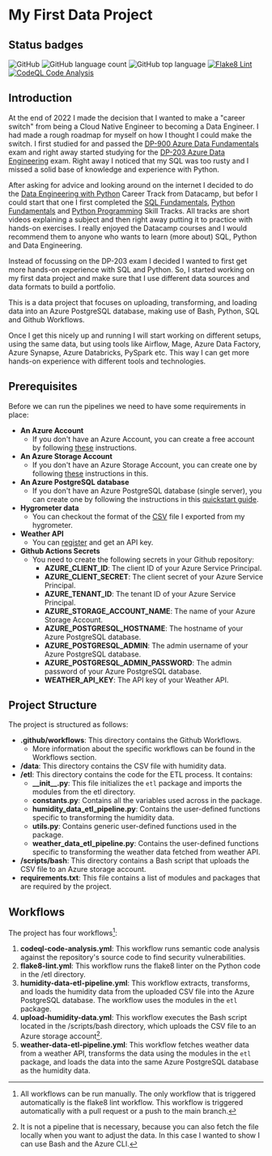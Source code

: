 # My First Data Project

## Status badges

![GitHub](https://img.shields.io/github/license/bramvdklinkenberg/my_first_data_project?style=flat-square)
![GitHub language count](https://img.shields.io/github/languages/count/bramvdklinkenberg/my_first_data_project?style=flat-square)
![GitHub top language](https://img.shields.io/github/languages/top/bramvdklinkenberg/my_first_data_project?style=flat-square)
[![Flake8 Lint](https://github.com/bramvdklinkenberg/my_first_data_project/actions/workflows/flake8-lint.yml/badge.svg)](https://github.com/bramvdklinkenberg/my_first_data_project/actions/workflows/flake8-lint.yml?label=flask8&style=flat-square)
[![CodeQL Code Analysis](https://github.com/bramvdklinkenberg/my_first_data_project/actions/workflows/codeql-code-analysis.yml/badge.svg)](https://github.com/bramvdklinkenberg/my_first_data_project/actions/workflows/codeql-code-analysis.yml?label=flask8&style=flat-square)


## Introduction

At the end of 2022 I made the decision that I wanted to make a \"career switch\" from being a Cloud Native Engineer to becoming a Data Engineer.
I had made a rough roadmap for myself on how I thought I could make the switch. I first studied for and passed the [DP-900 Azure Data Fundamentals](https://learn.microsoft.com/en-us/certifications/exams/dp-900/) exam and right away started studying for the [DP-203 Azure Data Engineering](https://learn.microsoft.com/en-us/certifications/exams/dp-203) exam. Right away I noticed that my SQL was too rusty and I missed a solid base of knowledge and experience with Python.

After asking for advice and looking around on the internet I decided to do the [Data Engineering with Python](https://app.datacamp.com/learn/career-tracks/data-engineer-with-python) Career Track from Datacamp, but befor I could start that one I first completed the [SQL Fundamentals](https://app.datacamp.com/learn/skill-tracks/sql-fundamentals), [Python Fundamentals](https://app.datacamp.com/learn/skill-tracks/python-fundamentals) and [Python Programming](https://app.datacamp.com/learn/skill-tracks/python-programming) Skill Tracks. All tracks are short videos explaining a subject and then right away putting it to practice with hands-on exercises. I really enjoyed the Datacamp courses and I would recommend them to anyone who wants to learn (more about) SQL, Python and Data Engineering.

Instead of focussing on the DP-203 exam I decided I wanted to first get more hands-on experience with SQL and Python. So, I started working on my first data project and make sure that I use different data sources and data formats to build a portfolio.

This is a data project that focuses on uploading, transforming, and loading data into an Azure PostgreSQL database, making use of Bash, Python, SQL and Github Workflows.

Once I get this nicely up and running I will start working on different setups, using the same data, but using tools like Airflow, Mage, Azure Data Factory, Azure Synapse, Azure Databricks, PySpark etc. This way I can get more hands-on experience with different tools and technologies.

## Prerequisites

Before we can run the pipelines we need to have some requirements in place:

- **An Azure Account**
  - If you don\'t have an Azure Account, you can create a free account by following [these](https://azure.microsoft.com/en-us/free/) instructions.
- **An Azure Storage Account**
  - If you don\'t have an Azure Storage Account, you can create one by following [these](https://docs.microsoft.com/en-us/azure/storage/common/storage-account-create) instructions in this.
- **An Azure PostgreSQL database**
  - If you don\'t have an Azure PostgreSQL database (single server), you can create one by following the instructions in this [quickstart guide](https://learn.microsoft.com/en-gb/azure/postgresql/single-server/quickstart-create-server-database-portal).
- **Hygrometer data**
  - You can checkout the format of the [CSV](./data/humidity_livingroom.csv) file I exported from my hygrometer.
- **Weather API**
  - You can [register](https://www.visualcrossing.com/) and get an API key.
- **Github Actions Secrets**
  - You need to create the following secrets in your Github repository:
    - **AZURE_CLIENT_ID**: The client ID of your Azure Service Principal.
    - **AZURE_CLIENT_SECRET**: The client secret of your Azure Service Principal.
    - **AZURE_TENANT_ID**: The tenant ID of your Azure Service Principal.
    - **AZURE_STORAGE_ACCOUNT_NAME**: The name of your Azure Storage Account.
    - **AZURE_POSTGRESQL_HOSTNAME**: The hostname of your Azure PostgreSQL database.
    - **AZURE_POSTGRESQL_ADMIN**: The admin username of your Azure PostgreSQL database.
    - **AZURE_POSTGRESQL_ADMIN_PASSWORD**: The admin password of your Azure PostgreSQL database.
    - **WEATHER_API_KEY**: The API key of your Weather API.

## Project Structure

The project is structured as follows:

- **.github/workflows**: This directory contains the Github Workflows.
  - More information about the specific workflows can be found in the Workflows section.
- **/data**: This directory contains the CSV file with humidity data.
- **/etl**: This directory contains the code for the ETL process. It contains:
  - **\_\_init\_\_.py**: This file initializes the `etl` package and imports the modules from the etl directory.
  - **constants.py**: Contains all the variables used across in the package.
  - **humidity_data_etl_pipeline.py**: Contains the user-defined functions specific to transforming the humidity data.
  - **utils.py**: Contains generic user-defined functions used in the package.
  - **weather_data_etl_pipeline.py**: Contains the user-defined functions specific to transforming the weather data fetched from weather API.
- **/scripts/bash**: This directory contains a Bash script that uploads the CSV file to an Azure storage account.
- **requirements.txt**: This file contains a list of modules and packages that are required by the project.

## Workflows

The project has four workflows[^1]:

1. **codeql-code-analysis.yml**: This workflow runs semantic code analysis against the repository's source code to find security vulnerabilities. 
2. **flake8-lint.yml**: This workflow runs the flake8 linter on the Python code in the /etl directory.
3. **humidity-data-etl-pipeline.yml**: This workflow extracts, transforms, and loads the humidity data from the uploaded CSV file  into the Azure PostgreSQL database. The workflow uses the modules in the `etl` package.
4. **upload-humidity-data.yml**: This workflow executes the Bash script located in the /scripts/bash directory, which uploads the CSV file to an Azure storage account[^2].
5. **weather-data-etl-pipeline.yml**: This workflow fetches weather data from a weather API, transforms the data using the modules in the `etl` package, and loads the data into the same Azure PostgreSQL database as the humidity data.

[^1]: All workflows can be run manually. The only workflow that is triggered automatically is the flake8 lint workflow. This workflow is triggered automatically with a pull request or a push to the main branch.

[^2]: It is not a pipeline that is necessary, because you can also fetch the file locally when you want to adjust the data. In this case I wanted to show I can use Bash and the Azure CLI.

